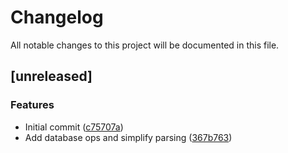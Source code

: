 # Changelog

All notable changes to this project will be documented in this file.

## [unreleased]

### Features

- Initial commit ([c75707a](https://github.com/gabor-boros/rulodb/commit/c75707a5a69729ad8714d88b7df2862041fd0208))
- Add database ops and simplify parsing ([367b763](https://github.com/gabor-boros/rulodb/commit/367b763c60fcd27bf362bf1259ac6b6a99746dab))


